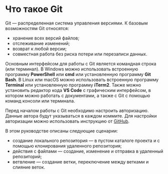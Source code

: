 # __Что такое Git__
Git — распределенная система управления версиями. 
К базовым возможностям Git относятся: 
* хранение всех версий файлов;
* отслеживание изменений;
* возврат к любой версии;
* совместная работа без риска потери или перезаписи данных.<br> 

Основным интерфейсом для работы с Git является командная строка (или терминал). В Windows можно использовать встроенную программу __PowerShell__ или __cmd__ или установленную программу __Git Bash__. В Linux или macOS можно использовать встроенную программу __Terminal__ или установленную программу __iTerm2__. Также можно установить редактор кода __VS Code__ с графическим интерфейсом, в котором можно работать с документами, а также с Git с помощью команд консоли или терминала.<br>

Перед началом работы с Git необходимо настроить авторизацию. Данные автора будут указываться в каждом коммите. Для настройки авторизации можно использовать инструкцию от [GitHub](https://docs.github.com/ru/get-started/getting-started-with-git/set-up-git#setting-up-git).<br> 

В этом руководстве описаны следующие сценарии:
* создание локального репозитория — в пустом каталоге проекта и с помощью клонирования удаленного репозитория;
* действия с файлами — создание, изменение и отправка в удаленный репозиторий;
* ветвление — создание ветки, переключение между ветками и слияние веток.